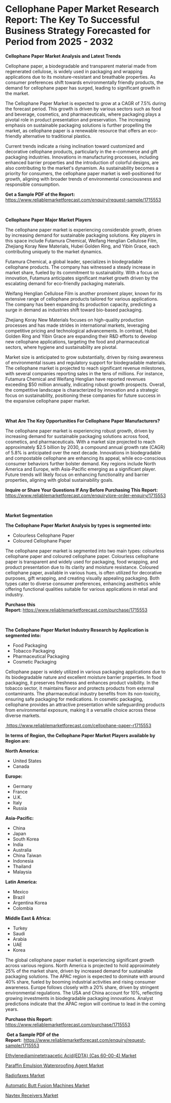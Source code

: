 <p><h1>Cellophane Paper Market Research Report: The Key To Successful Business Strategy Forecasted for Period from 2025 - 2032</h1></p><p><strong>Cellophane Paper Market Analysis and Latest Trends</strong></p>
<p><p>Cellophane paper, a biodegradable and transparent material made from regenerated cellulose, is widely used in packaging and wrapping applications due to its moisture-resistant and breathable properties. As consumer preferences shift towards environmentally friendly products, the demand for cellophane paper has surged, leading to significant growth in the market.</p><p>The Cellophane Paper Market is expected to grow at a CAGR of 7.5% during the forecast period. This growth is driven by various sectors such as food and beverage, cosmetics, and pharmaceuticals, where packaging plays a pivotal role in product presentation and preservation. The increasing emphasis on sustainable packaging solutions is further propelling the market, as cellophane paper is a renewable resource that offers an eco-friendly alternative to traditional plastics.</p><p>Current trends indicate a rising inclination toward customized and decorative cellophane products, particularly in the e-commerce and gift packaging industries. Innovations in manufacturing processes, including enhanced barrier properties and the introduction of colorful designs, are also contributing to the market's dynamism. As sustainability becomes a priority for consumers, the cellophane paper market is well-positioned for growth, aligning with broader trends of environmental consciousness and responsible consumption.</p></p>
<p><strong>Get a Sample PDF of the Report:&nbsp;</strong> <a href="https://www.reliablemarketforecast.com/enquiry/request-sample/1715553?utm_campaign=1890&utm_medium=2&utm_source=Github&utm_content=ia&utm_term=28032025&utm_id=cellophane-paper">https://www.reliablemarketforecast.com/enquiry/request-sample/1715553</a></p>
<p>&nbsp;</p>
<p><strong>Cellophane Paper Major Market Players</strong></p>
<p><p>The cellophane paper market is experiencing considerable growth, driven by increasing demand for sustainable packaging solutions. Key players in this space include Futamura Chemical, Weifang Henglian Cellulose Film, Zhejiang Koray New Materials, Hubei Golden Ring, and Yibin Grace, each contributing uniquely to the market dynamics.</p><p>Futamura Chemical, a global leader, specializes in biodegradable cellophane products. The company has witnessed a steady increase in market share, fueled by its commitment to sustainability. With a focus on innovation, Futamura anticipates significant market growth driven by the escalating demand for eco-friendly packaging materials. </p><p>Weifang Henglian Cellulose Film is another prominent player, known for its extensive range of cellophane products tailored for various applications. The company has been expanding its production capacity, predicting a surge in demand as industries shift toward bio-based packaging. </p><p>Zhejiang Koray New Materials focuses on high-quality production processes and has made strides in international markets, leveraging competitive pricing and technological advancements. In contrast, Hubei Golden Ring and Yibin Grace are expanding their R&D efforts to develop new cellophane applications, targeting the food and pharmaceutical sectors, where hygiene and sustainability are pivotal. </p><p>Market size is anticipated to grow substantially, driven by rising awareness of environmental issues and regulatory support for biodegradable materials. The cellophane market is projected to reach significant revenue milestones, with several companies reporting sales in the tens of millions. For instance, Futamura Chemical and Weifang Henglian have reported revenues exceeding $50 million annually, indicating robust growth prospects. Overall, the competitive landscape is characterized by innovation and a strategic focus on sustainability, positioning these companies for future success in the expansive cellophane paper market.</p></p>
<p>&nbsp;</p>
<p><strong>What Are The Key Opportunities For Cellophane Paper Manufacturers?</strong></p>
<p><p>The cellophane paper market is experiencing robust growth, driven by increasing demand for sustainable packaging solutions across food, cosmetics, and pharmaceuticals. With a market size projected to reach approximately $2.5 billion by 2030, a compound annual growth rate (CAGR) of 5.8% is anticipated over the next decade. Innovations in biodegradable and compostable cellophane are enhancing its appeal, while eco-conscious consumer behaviors further bolster demand. Key regions include North America and Europe, with Asia-Pacific emerging as a significant player. Future trends will likely focus on enhancing functionality and barrier properties, aligning with global sustainability goals.</p></p>
<p><strong>Inquire or Share Your Questions If Any Before Purchasing This Report:</strong> <a href="https://www.reliablemarketforecast.com/enquiry/pre-order-enquiry/1715553?utm_campaign=1890&utm_medium=2&utm_source=Github&utm_content=ia&utm_term=28032025&utm_id=cellophane-paper">https://www.reliablemarketforecast.com/enquiry/pre-order-enquiry/1715553</a></p>
<p>&nbsp;</p>
<p><strong>Market Segmentation</strong></p>
<p><strong>The Cellophane Paper Market Analysis by types is segmented into:</strong></p>
<p><ul><li>Colourless Cellophane Paper</li><li>Coloured Cellophane Paper</li></ul></p>
<p><p>The cellophane paper market is segmented into two main types: colourless cellophane paper and coloured cellophane paper. Colourless cellophane paper is transparent and widely used for packaging, food wrapping, and product presentation due to its clarity and moisture resistance. Coloured cellophane paper, available in various hues, is often utilized for decorative purposes, gift wrapping, and creating visually appealing packaging. Both types cater to diverse consumer preferences, enhancing aesthetics while offering functional qualities suitable for various applications in retail and industry.</p></p>
<p><strong>Purchase this Report:&nbsp;</strong><a href="https://www.reliablemarketforecast.com/purchase/1715553?utm_campaign=1890&utm_medium=2&utm_source=Github&utm_content=ia&utm_term=28032025&utm_id=cellophane-paper">https://www.reliablemarketforecast.com/purchase/1715553</a></p>
<p>&nbsp;</p>
<p><strong>The Cellophane Paper Market Industry Research by Application is segmented into:</strong></p>
<p><ul><li>Food Packaging</li><li>Tobacco Packaging</li><li>Pharmaceutical Packaging</li><li>Cosmetic Packaging</li></ul></p>
<p><p>Cellophane paper is widely utilized in various packaging applications due to its biodegradable nature and excellent moisture barrier properties. In food packaging, it preserves freshness and enhances product visibility. In the tobacco sector, it maintains flavor and protects products from external contaminants. The pharmaceutical industry benefits from its non-toxicity, ensuring safe packaging for medications. In cosmetic packaging, cellophane provides an attractive presentation while safeguarding products from environmental exposure, making it a versatile choice across these diverse markets.</p></p>
<p><a href="https://www.reliablemarketforecast.com/cellophane-paper-r1715553?utm_campaign=1890&utm_medium=2&utm_source=Github&utm_content=ia&utm_term=28032025&utm_id=cellophane-paper">&nbsp;https://www.reliablemarketforecast.com/cellophane-paper-r1715553</a></p>
<p><strong>In terms of Region, the Cellophane Paper Market Players available by Region are:</strong></p>
<p>
    <p> <strong> North America: </strong>
        <ul>
            <li>United States</li>
            <li>Canada</li>
        </ul>
        </p> 
    <p> <strong> Europe: </strong>
        <ul>
            <li>Germany</li>
            <li>France</li>
            <li>U.K.</li>
            <li>Italy</li>
            <li>Russia</li>
        </ul>
        </p> 
    <p> <strong> Asia-Pacific: </strong>
        <ul>
            <li>China</li>
            <li>Japan</li>
            <li>South Korea</li>
            <li>India</li>
            <li>Australia</li>
            <li>China Taiwan</li>
            <li>Indonesia</li>
            <li>Thailand</li>
            <li>Malaysia</li>
        </ul>
        </p> 
    <p> <strong> Latin America: </strong>
        <ul>
            <li>Mexico</li>
            <li>Brazil</li>
            <li>Argentina Korea</li>
            <li>Colombia</li>
        </ul>
        </p> 
    <p> <strong> Middle East & Africa: </strong>
        <ul>
            <li>Turkey</li>
            <li>Saudi</li>
            <li>Arabia</li>
            <li>UAE</li>
            <li>Korea</li>
        </ul>
    </p>
    </p>
<p><p>The global cellophane paper market is experiencing significant growth across various regions. North America is projected to hold approximately 25% of the market share, driven by increased demand for sustainable packaging solutions. The APAC region is expected to dominate with around 40% share, fueled by booming industrial activities and rising consumer awareness. Europe follows closely with a 20% share, driven by stringent environmental regulations. The USA and China account for 10%, reflecting growing investments in biodegradable packaging innovations. Analyst predictions indicate that the APAC region will continue to lead in the coming years.</p></p>
<p><strong>Purchase this Report: </strong><a href="https://www.reliablemarketforecast.com/purchase/1715553?utm_campaign=1890&utm_medium=2&utm_source=Github&utm_content=ia&utm_term=28032025&utm_id=cellophane-paper">https://www.reliablemarketforecast.com/purchase/1715553</a></p>
<p>&nbsp;<strong>Get a Sample PDF of the Report:&nbsp;&nbsp;</strong><a href="https://www.reliablemarketforecast.com/enquiry/request-sample/1715553?utm_campaign=1890&utm_medium=2&utm_source=Github&utm_content=ia&utm_term=28032025&utm_id=cellophane-paper">https://www.reliablemarketforecast.com/enquiry/request-sample/1715553</a></p>
<p><strong></strong></p>
<p><p><a href="https://github.com/vestadjogile/Market-Research-Report-List-1/blob/main/ethylenediaminetetraacetic-acidedta-cas-60-00-4-market.md?utm_campaign=1890&utm_medium=2&utm_source=Github&utm_content=ia&utm_term=28032025&utm_id=cellophane-paper">Ethylenediaminetetraacetic Acid(EDTA) (Cas 60-00-4) Market</a></p><p><a href="https://github.com/eskelimaksic/Market-Research-Report-List-1/blob/main/paraffin-emulsion-waterproofing-agent-market.md?utm_campaign=1890&utm_medium=2&utm_source=Github&utm_content=ia&utm_term=28032025&utm_id=cellophane-paper">Paraffin Emulsion Waterproofing Agent Market</a></p><p><a href="https://github.com/wantadhagino/Market-Research-Report-List-1/blob/main/radiofaxes-market.md?utm_campaign=1890&utm_medium=2&utm_source=Github&utm_content=ia&utm_term=28032025&utm_id=cellophane-paper">Radiofaxes Market</a></p><p><a href="https://github.com/gogashopkewy/Market-Research-Report-List-1/blob/main/automatic-butt-fusion-machines-market.md?utm_campaign=1890&utm_medium=2&utm_source=Github&utm_content=ia&utm_term=28032025&utm_id=cellophane-paper">Automatic Butt Fusion Machines Market</a></p><p><a href="https://github.com/lelahokendo/Market-Research-Report-List-1/blob/main/navtex-receivers-market.md?utm_campaign=1890&utm_medium=2&utm_source=Github&utm_content=ia&utm_term=28032025&utm_id=cellophane-paper">Navtex Receivers Market</a></p></p>